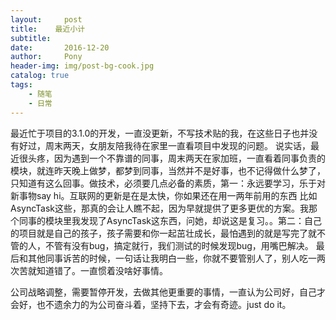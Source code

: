 ```yaml
---
layout:     post
title:    最近小计
subtitle:   
date:       2016-12-20
author:     Pony
header-img: img/post-bg-cook.jpg
catalog: true
tags:
    - 随笔
    - 日常
---
```

最近忙于项目的3.1.0的开发，一直没更新，不写技术贴的我，在这些日子也并没有好过，周末两天，女朋友陪我待在家里一直看项目中发现的问题。
说实话，最近很头疼，因为遇到一个不靠谱的同事，周末两天在家加班，一直看着同事负责的模块，就连昨天晚上做梦，都梦到同事，当然并不是好事，也不记得做什么梦了，只知道有这么回事。做技术，必须要几点必备的素质，第一：永远要学习，乐于对新事物say hi。互联网的更新是在是太快，你如果还在用一两年前用的东西 比如AsyncTask这些，那真的会让人瞧不起，因为早就提供了更多更优的方案。我那个同事的模块里我发现了AsyncTask这东西，问她，却说这是复习。。第二：自己的项目就是自己的孩子，孩子需要和你一起茁壮成长，最怕遇到的就是写完了就不管的人，不管有没有bug，搞定就行，我们测试的时候发现bug，用嘴巴解决。
最后和其他同事诉苦的时候，一句话让我明白一些，你就不要管别人了，别人吃一两次苦就知道错了。一直惯着没啥好事情。

公司战略调整，需要暂停开发，去做其他更重要的事情，一直认为公司好，自己才会好，也不遗余力的为公司奋斗着，坚持下去，才会有奇迹。just do it。

